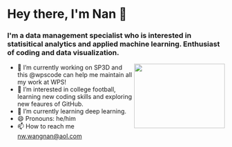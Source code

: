 <h1 align="left"> Hey there, I'm Nan 👋 </h1>

<h3 align="left">  I'm a data management specialist who is interested in 
statisitical analytics and applied machine learning. Enthusiast of coding and 
data visualization. </h3>

<img align="right" height="150" width="210" src="data.gif">

- 🔭 I’m currently working on SP3D and this @wpscode can help me maintain all my work at WPS!
- 👀 I’m interested in college football, learning new coding skills and exploring new feaures of GitHub.
- 🌱 I’m currently learning deep learning.
- 😄 Pronouns: he/him
- 📫 How to reach me nw.wangnan@aol.com

<!---
wpscode/wpscode is a ✨ special ✨ repository because its `README.md` (this file) appears on your GitHub profile.
You can click the Preview link to take a look at your changes.
--->
